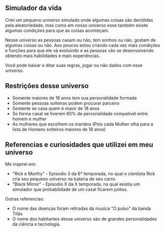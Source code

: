 ## Simulador da vida

Criei um pequeno universo simulado onde algumas coisas são decididas pela
aleatoriedade, mas como em nosso universo esse também existe algumas condições para que as coisas aconteçam.

Nesse universo as pessoas casam ou não, tem sonhos ou não, gostam de algumas coisas ou não. Aos poucos
estou criando cada vez mais condições e funções para que ele vá evoluindo e as pessoas vão se desenvolvendo obtendo mais habilidades e mais experiências.

Você pode baixar e ditar suas regras, jogar ou não dados com esse universo.

## Restrições desse universo

- Somente maiores de 18 anos tem sua personalidade formada
- Somente pessoas solteiras podem procurar parceiro
- Somente se casa quem é maior de 18 anos
- So forma casal se tiverem 60% de personalidade compativel entre homem e mulher
- As mulheres que escolhem os maridos (Pois cada Mulher olha para a lista de Homens solteiros maiores de 18 anos)



##  Referencias e curiosidades que utilizei em meu universo
Me inspirei em:
 - "Rick e Morthy" -  Episodio 3 da 6° temporada, no qual o cientista Rick cria seu pequeno universo na bateria de seu carro.
 - "Black Mirror" - Episodio X da X temporada, na qual existia um simulador que probabilidade de um casal ficarem juntos.

Outras referencias: 
- O nome das doenças foram retiradas da musica "O pulso" da banda Titãs
- O nome dos habitantes desse universo são de grandes personalidades da ciência e tecnologia.
